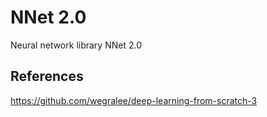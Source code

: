 # NNet 2.0
Neural network library NNet 2.0


## References
https://github.com/wegralee/deep-learning-from-scratch-3